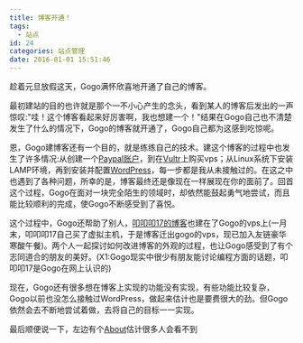 ```yaml
---
title: 博客开通！
tags:
  - 站点
id: 24
categories: 站点管理
date: 2016-01-01 15:51:46
---
```


趁着元旦放假这天，Gogo满怀欣喜地开通了自己的博客。

最初建站的目的也许就是那个一不小心产生的念头，看到某人的博客后发出的一声惊叹:"哇！这个博客看起来好厉害啊，我也想建一个！"结果在Gogo自己也不清楚发生了什么的情况下，Gogo的博客就开通了，Gogo自己都为这感到吃惊呢。

恩，Gogo建博客还有一个目的，就是练练自己的技术。建这个博客的过程中也发生了许多情况:从创建一个[Paypal账户](//www.paypal.com)，到在[Vultr](//www.vultr.com)上购买vps；从Linux系统下安装LAMP环境，再到安装并配置[WordPress](//wordpress.org)，每一步都是我从未接触过的。在这之中也遇到了各种问题，所幸的是，博客最终还是像现在一样展现在你的面前了。回首这个过程，Gogo在面对一块完全陌生的领域时，却依然能鼓起勇气地尝试，而且能比较顺利的完成，使Gogo不断感受到了喜悦。

这个过程中，Gogo还帮助了别人，[叩叩叩17的博客](//kkk17.net/)也建在了Gogo的vps上<span class="anno">(一月末，叩叩叩17自己买了虚拟主机，于是博客迁出gogo的vps，现已加入友链<span class="del">豪华</span>寒酸午餐)</span>。两个人一起探讨如何改进博客的外观的过程，也让Gogo感受到了有个志同道合的朋友的美好。<span class='anno'>(X1:Gogo现实中很少有朋友能讨论编程方面的话题，叩叩叩17是Gogo在网上认识的)</span>

现在，Gogo还有很多想在博客上实现的功能没有实现，有些功能比较复杂，Gogo以前也没怎么接触过WordPress，做起来估计也是要费很大的劲。但Gogo依然会去不断地尝试着做，去将自己的目标一一实现。

最后顺便说一下，左边有个[About](//gogo.moe/wordpress/about/)估计很多人会看不到